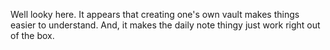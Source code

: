 Well looky here. It appears that creating one's own vault makes things easier to understand. And, it makes the daily note thingy just work right out of the box.

